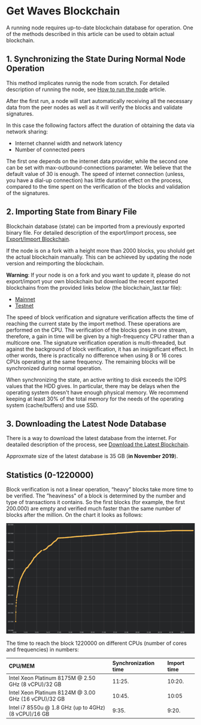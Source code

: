 # Get Waves Blockchain

A running node requires up-to-date blockchain database for operation. One of the methods described in this article can be used to obtain actual blockchain.

## 1. Synchronizing the State During Normal Node Operation

This method implicates runnig the node from scratch. For detailed description of running the node, see [How to run the node](/en/waves-node/how-to-install-a-node/how-to-install-a-node) article.

After the first run, a node will start automatically receiving all the necessary data from the peer nodes as well as it will verify the blocks and validate signatures.

In this case the following factors affect the duration of obtaining the data via network sharing:

* Internet channel width and network latency
* Number of connected peers

The first one depends on the internet data provider, while the second one can be set with max-outbound-connections parameter. We believe that the default value of 30 is enough. The speed of internet connection (unless, you have a dial-up connection) has little duration effect on the process, compared to the time spent on the verification of the blocks and validation of the signatures.

## 2. Importing State from Binary File

Blockchain database (state) can be imported from a previously exported binary file. For detailed description of the export/import process, see [Export/Import Blockchain](/en/waves-node/options-for-getting-actual-blockchain/import-from-the-blockchain).

If the node is on a fork with a height more than 2000 blocks, you sholuld get the actual blockchain manually. This can be achieved by updating the node version and reimporting the blockchain.

**Warning**: If your node is on a fork and you want to update it, please do not export/import your own blockchain but download the recent exported blockchains from the provided links below (the blockchain_last.tar file):

* [Mainnet](http://blockchain.wavesnodes.com/)
* [Testnet](http://blockchain-testnet.wavesnodes.com/)

The speed of block verification and signature verification affects the time of reaching the current state by the import method. These operations are performed on the CPU. The verification of the blocks goes in one stream, therefore, a gain in time will be given by a high-frequency CPU rather than a multicore one. The signature verification operation is multi-threaded, but against the background of block verification, it has an insignificant effect. In other words, there is practically no difference when using 8 or 16 cores CPUs operating at the same frequency. The remaining blocks will be synchronized during normal operation.

When synchronizing the state, an active writing to disk exceeds the IOPS values that the HDD gives. In particular, there may be delays when the operating system doesn't have enough physical memory. We recommend keeping at least 30% of the total memory for the needs of the operating system (cache/buffers) and use SSD.

## 3. Downloading the Latest Node Database

There is a way to download the latest database from the internet. For deatailed description of the process, see [Download the Latest Blockchain](/en/waves-node/options-for-getting-actual-blockchain/state-downloading-and-applying).

Approxmate size of the latest database is 35 GB (**in November 2019**).

## Statistics \(0-1220000\)

Block verification is not a linear operation, “heavy” blocks take more time to be verified. The ”heaviness" of a block is determined by the number and type of transactions it contains. So the first blocks (for example, the first 200.000) are empty and verified much faster than the same number of blocks after the million. On the chart it looks as follows:

![1](./_assets/statistics_blocks_receiving.png)

The time to reach the block 1220000 on different CPUs (number of cores and frequencies) in numbers:

| CPU/MEM | Synchronization time | Import time |
| :--- | :--- | :--- |
| Intel Xeon Platinum 8175M @ 2.50 GHz \(8 vCPU\)/32 GB | 11:25. | 10:20. |
| Intel Xeon Platinum 8124M @ 3.00 GHz \(16 vCPU\)/32 GB | 10:45. | 10:05 |
| Intel i7 8550u @ 1.8 GHz \(up to 4GHz\) \(8 vCPU\)/16 GB | 9:35. | 9:20. |
